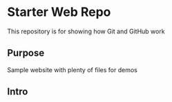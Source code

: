 # Starter Web Repo

This repository is for showing how Git and GitHub work

## Purpose

Sample website with plenty of files for demos

## Intro
